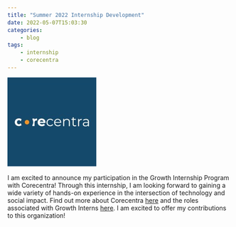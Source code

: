 ```yaml
---
title: "Summer 2022 Internship Development"
date: 2022-05-07T15:03:30
categories:
    - blog
tags:
    - internship
    - corecentra
---
```

<img src="\assets\images\corecentra.jpg" alt="Corecentra" float="center"><br>

I am excited to announce my participation in the Growth Internship Program with Corecentra! Through this internship, I am looking forward to gaining a wide variety of hands-on experience in the intersection of technology and social impact. Find out more about Corecentra [here](https://www.corecentra.com/) and the roles associated with Growth Interns [here](https://corecentra.freshteam.com/jobs/jIXIflJIGlxz/growth-internship-remote). I am excited to offer my contributions to this organization!